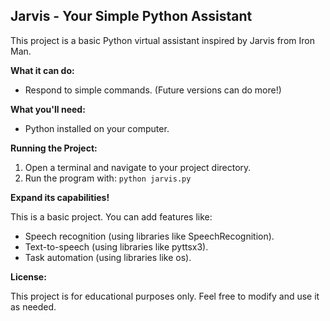 ## Jarvis - Your Simple Python Assistant

This project is a basic Python virtual assistant inspired by Jarvis from Iron Man.

**What it can do:**

* Respond to simple commands. (Future versions can do more!)

**What you'll need:**

* Python installed on your computer.

**Running the Project:**

1. Open a terminal and navigate to your project directory.
2. Run the program with: `python jarvis.py`

**Expand its capabilities!**

This is a basic project. You can add features like:

* Speech recognition (using libraries like SpeechRecognition).
* Text-to-speech (using libraries like pyttsx3).
* Task automation (using libraries like os).

**License:**

This project is for educational purposes only. Feel free to modify and use it as needed.
